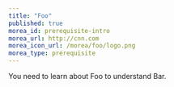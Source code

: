 ```yaml
---
title: "Foo"
published: true
morea_id: prerequisite-intro
morea_url: http://cnn.com
morea_icon_url: /morea/foo/logo.png 
morea_type: prerequisite
---
```

You need to learn about Foo to understand Bar. 
